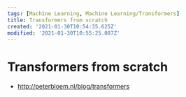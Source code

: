 ```yaml
---
tags: [Machine Learning, Machine Learning/Transformers]
title: Transformers from scratch
created: '2021-01-30T10:54:35.625Z'
modified: '2021-01-30T10:55:25.087Z'
---
```


# Transformers from scratch

* http://peterbloem.nl/blog/transformers

